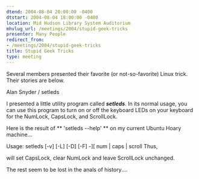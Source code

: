 ```yaml
---
dtend: 2004-08-04 20:00:00 -0400
dtstart: 2004-08-04 18:00:00 -0400
location: Mid Hudson Library System Auditorium
mhvlug_url: /meetings/2004/stupid-geek-tricks
presenter: Many People
redirect_from:
- /meetings/2004/stupid-geek-tricks
title: Stupid Geek Tricks
type: meeting
---
```



Several members presented their favorite (or not-so-favorite) Linux trick. Their stories are below.

Alan Snyder / setleds

I presented a little utility program called ***setleds***. In its normal usage, you can use this program to turn on or off the keyboard LEDs on your keyboard for the NumLock, CapsLock, and ScrollLock.

Here is the result of ** 'setleds --help' ** on my current Ubuntu Hoary machine...

Usage:  setleds [-v] [-L] [-D] [-F] -][ num | caps | scroll  Thus,

will set CapsLock, clear NumLock and leave ScrollLock unchanged.

The rest seem to be lost in the anals of history....